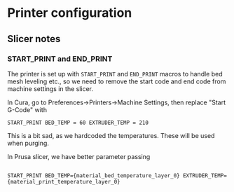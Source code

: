 # Printer configuration

## Slicer notes

### START_PRINT and END_PRINT   
The printer is set up with `START_PRINT` and `END_PRINT` macros to handle bed 
mesh leveling etc., so we need to remove the start code and end code from 
machine settings in the slicer.

In Cura, go to Preferences->Printers->Machine Settings, then replace 
"Start G-Code" with

```gcode
START_PRINT BED_TEMP = 60 EXTRUDER_TEMP = 210
```

This is a bit sad, as we hardcoded the temperatures. These will be used when 
purging.


In Prusa slicer, we have better parameter passing
```gcode

START_PRINT BED_TEMP={material_bed_temperature_layer_0} EXTRUDER_TEMP={material_print_temperature_layer_0}
```
